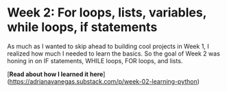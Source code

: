 # Week 2: For loops, lists, variables, while loops, if statements

As much as I wanted to skip ahead to building cool projects in Week 1, I realized how much I needed to learn the basics. So the goal of Week 2 was honing in on IF statements, WHILE loops, FOR loops, and lists.

[**Read about how I learned it here**] (https://adrianavanegas.substack.com/p/week-02-learning-python)
